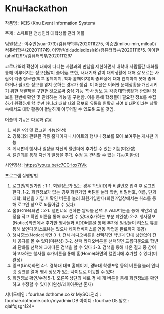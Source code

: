 # KnuHackathon

작품명 : KEIS (Knu Event Information System)

주제 : 스마트한 첨성인의 대학생활 관리 어플

팀원정보 : 이수인(suan073)/컴퓨터학부/2020111275, 이승민(milou-min, miloul)/컴퓨터학부/2020111749, 이영빈(dldudqlsdlqslek)/컴퓨터학부/2020111675, 이아현(ahnl1297)/컴퓨터학부/2020111297

코로나19의 확산이 대학에 다니는 사람과의 만남을 제한하면서 대학내 사람들간 대화를 통해 이루어지는 정보전달이 줄어듦. 
또한, 새내기와 같이 대학생활에 대해 잘 모르는 사람이 각종 정보원(학교 홈페이지, 학과 홈페이지)의 중요성에 대해 인지하지 못해 중요하거나 필요한 정보를 얻지 못하는 경우가 생김.
이 어플은 이러한 문제상황을 개선시키기 위한 해결책을 구현한 것으로써 중심 기능 '학사 정보 등 각종 대학생활과 관련된 정보을 한번에 확인 및 관리하는 기능'을 구현함. 
이를 통해 학생들이 필요한 정보를 수집하기 원활하게 할 뿐만 아니라 대학 내의 정보의 유통을 원활히 하여 비대면이라는 상황 속에서도 대학 활동이 활발하게 이루어질 수 있도록 도울 것임.

어플의 기능은 다음과 같음 
1. 회원가입 및 로그인 기능(완성)
2. 경북대와 관련된 각종 홈페이지나 사이트의 행사나 정보를 모아 보여주는 게시판 기능
3. 게시판의 행사나 일정을 자신의 캘린더에 추가할 수 있는 기능(미완성)
4. 캘린더를 통해 자신의 일정을 추가, 수정 등 관리할 수 있는 기능(미완성)

시연영상 : https://youtu.be/c7CCHox7tVk

프로그램 실행방법
1. 로그인/회원가입 : 
 1-1. 회원정보가 있는 경우 학번(ID)와 비밀번호 입력 후 로그인한다.
 1-2. 회원정보가 없는 경우 회원가입 버튼을 눌러 학번, 비밀번호, 이름, 단과대학, 학년을 기입 후 확인 버튼을 눌러 회원가입한다(회원가입창에서는 취소를 통해 로그인 창으로 되돌아갈 수 있다)
2. 홈(Home)화면 : 
 2-1. 캘린더의 원하는 날짜를 선택 후 ADD버튼을 통해 개인의 일정을 적고 확인 버튼을 통해 추가할 수 있다(추가하는 부분 미완성)
 2-2. 행사정보(Notice)화면에서 추가한 행사들과 ADD버튼을 통해 추가된 일정들이 리스트 뷰를 통해 보인다(리스트뷰는 있으나 데이터베이스를 연동 작업을 완료하지 못함)
3. 행사정보(Notice)화면 
 3-1. 전체 라디오버튼을 선택하면 학년과 단대 상관없이 전체 공지를 볼 수 있다(미완성)
 3-2. 선택 라디오버튼을 선택하면 드롭다운으로 학년과 단대를 선택해 그에따른 검색을 할 수 있다
 3-3. 검색을 통해 나온 결과 중 참여하고자하는 행사를 추가버튼을 통해 홈(Home)화면의 캘린더에 추가할 수 있다(미완성)
4. 링크(Link)화면
 4-1. 경북대 대표 홈페이지, 경북대 학생포털 등의 버튼을 눌러 인터넷 링크를 열어 행사 정보가 있는 사이트로 이동할 수 있다
5. 회원정보 확인/수정
 5-1. 오른쪽 상단의 세로 점 세 개 버튼을 통해 회원정보를 확인하고 수정할 수 있다(미완성/레이아웃만 존재)

서버도메인 : fourhae.dothome.co.kr
MySQL관리 : fourhae.dothome.co.kr/myadmin
DB 아이디 : fourhae
DB 암호 : qlalfqjsgh124*
